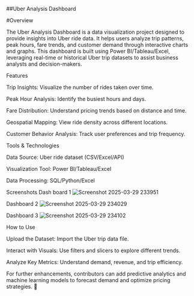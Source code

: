 ##Uber Analysis Dashboard

#Overview

The Uber Analysis Dashboard is a data visualization project designed to provide insights into Uber ride data. It helps users analyze trip patterns, peak hours, fare trends, and customer demand through interactive charts and graphs. This dashboard is built using Power BI/Tableau/Excel, leveraging real-time or historical Uber trip datasets to assist business analysts and decision-makers.

Features

Trip Insights: Visualize the number of rides taken over time.

Peak Hour Analysis: Identify the busiest hours and days.

Fare Distribution: Understand pricing trends based on distance and time.

Geospatial Mapping: View ride density across different locations.

Customer Behavior Analysis: Track user preferences and trip frequency.

Tools & Technologies

Data Source: Uber ride dataset (CSV/Excel/API)

Visualization Tool: Power BI/Tableau/Excel

Data Processing: SQL/Python/Excel


Screenshots
Dash board 1
![Screenshot 2025-03-29 233951](https://github.com/user-attachments/assets/1efe3186-780f-4289-abeb-5ac77b3688a1)

Dashboard 2
![Screenshot 2025-03-29 234029](https://github.com/user-attachments/assets/ebeac20b-8fb1-46b0-b495-07b0d98b5719)

Dashboard 3
![Screenshot 2025-03-29 234102](https://github.com/user-attachments/assets/32d94606-8f6f-4547-a454-2096f2f36695)


How to Use

Upload the Dataset: Import the Uber trip data file.

Interact with Visuals: Use filters and slicers to explore different trends.

Analyze Key Metrics: Understand demand, revenue, and trip efficiency.

For further enhancements, contributors can add predictive analytics and machine learning models to forecast demand and optimize pricing strategies. 🚀
